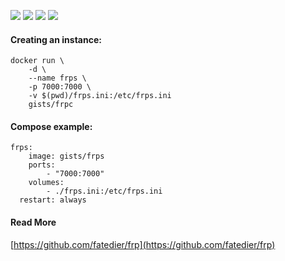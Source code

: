 ![](https://images.microbadger.com/badges/version/gists/frps.svg) ![](https://images.microbadger.com/badges/image/gists/frps.svg) ![](https://img.shields.io/docker/stars/gists/frps.svg) ![](https://img.shields.io/docker/pulls/gists/frps.svg)

#### Creating an instance:

    docker run \
        -d \
        --name frps \
        -p 7000:7000 \
        -v $(pwd)/frps.ini:/etc/frps.ini
        gists/frpc

#### Compose example:

    frps:
        image: gists/frps
        ports:
            - "7000:7000"
        volumes:
            - ./frps.ini:/etc/frps.ini
      restart: always

#### Read More

[https://github.com/fatedier/frp](https://github.com/fatedier/frp)
